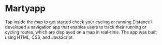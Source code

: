 # Martyapp
Tap inside the map to get started check your cycling or running Distance 
I developed a navigation app that enables users to track their running or cycling routes, which are displayed on a map in real-time. The app was built using HTML, CSS, and JavaScript.
